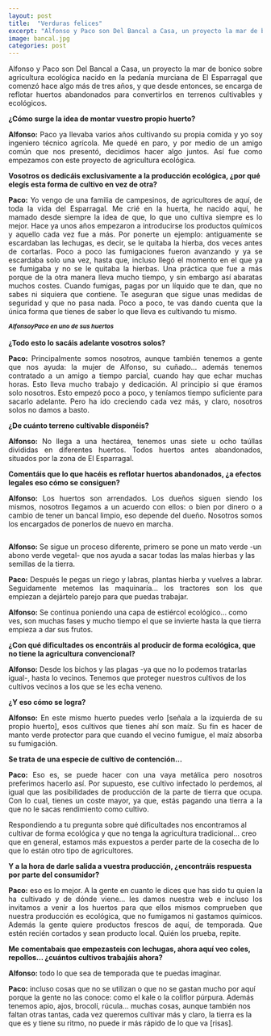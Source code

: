 ```yaml
---
layout: post
title:  "Verduras felices"
excerpt: "Alfonso y Paco son Del Bancal a Casa, un proyecto la mar de bonico sobre agricultura ecológica nacido en la pedanía murciana de El Esparragal que comenzó hace algo más de tres años, y que desde entonces, se encarga de reflotar huertos abandonados para convertirlos en terrenos cultivables y ecológicos."
image: bancal.jpg
categories: post
---
```

		
<p align="justify">Alfonso y Paco son Del Bancal a Casa, un proyecto la mar de bonico sobre agricultura ecológica nacido en la pedanía murciana de El Esparragal que comenzó hace algo más de tres años, y que desde entonces, se encarga de reflotar huertos abandonados para convertirlos en terrenos cultivables y ecológicos.</p>

**¿Cómo surge la idea de montar vuestro propio huerto?**

<p align="justify"><b>Alfonso:</b> Paco ya llevaba varios años cultivando su propia comida y yo soy ingeniero técnico agrícola. Me quedé en paro, y por medio de un amigo común que nos presentó, decidimos hacer algo juntos. Así fue como empezamos con este proyecto de agricultura ecológica.</p>

**Vosotros os dedicáis exclusivamente a la producción ecológica, ¿por qué elegís esta forma de cultivo en vez de otra?**

<p align="justify"><b>Paco:</b> Yo vengo de una familia de campesinos, de agricultores de aquí, de toda la vida del Esparragal. Me crié en la huerta, he nacido aquí, he mamado desde siempre la idea de que, lo que uno cultiva siempre es lo mejor. 
Hace ya unos años empezaron a introducirse los productos químicos y aquello cada vez fue a más. Por ponerte un ejemplo: antiguamente se escardaban las lechugas, es decir, se le quitaba la hierba, dos veces antes de cortarlas. Poco a poco las fumigaciones fueron avanzando y ya se escardaba solo una vez, hasta que, incluso llegó el momento en el que ya se fumigaba y no se le quitaba la hierbas. Una práctica que fue a más porque de la otra manera lleva mucho tiempo, y sin embargo así abaratas muchos costes. Cuando fumigas, pagas por un líquido que te dan, que no sabes ni siquiera que contiene. Te aseguran que sigue unas medidas de seguridad y que no pasa nada. Poco a poco, te vas dando cuenta que la única forma que tienes de saber lo que lleva es cultivando tu mismo.</p>

<span class="image left"><img src="{{ site.baseurl }}/assets/images/bancal/alfonsoypaco.jpg" alt="" /><sup><b><i>AlfonsoyPaco en uno de sus huertos</i></b></sup></span>

**¿Todo esto lo sacáis adelante vosotros solos?**

<p align="justify"><b>Paco:</b> Principalmente somos nosotros, aunque también tenemos a gente que nos ayuda: la mujer de Alfonso, su cuñado… además  tenemos contratado a un amigo a tiempo parcial, cuando hay que echar muchas horas. Esto lleva mucho trabajo y dedicación.
Al principio si que éramos solo nosotros. Esto empezó poco a poco, y teníamos tiempo suficiente para sacarlo adelante. Pero ha ido creciendo cada vez más, y claro, nosotros solos no damos a basto.</p>

**¿De cuánto terreno cultivable disponéis?**

<p align="justify"><b>Alfonso:</b> No llega a una hectárea, tenemos unas siete u ocho taúllas divididas en diferentes huertos. Todos huertos antes abandonados, situados por la zona de El Esparragal.</p>

**Comentáis que lo que hacéis es reflotar huertos abandonados, ¿a efectos legales eso cómo se consiguen?**

<p align="justify"><b>Alfonso:</b> Los huertos son arrendados. Los dueños siguen siendo los mismos, nosotros llegamos a un acuerdo con ellos: o bien por dinero o a cambio de tener un bancal limpio, eso depende del dueño. Nosotros somos los encargados de ponerlos de nuevo en marcha.</p>

<span class="image right"><img src="{{ site.baseurl }}/assets/images/bancal/coliflor.jpg" alt="" /></span>

**Alfonso:** Se sigue un proceso diferente, primero se pone un mato verde -un abono verde vegetal- que nos ayuda a sacar todas las malas hierbas y las semillas de la tierra.

<p align="justify"><b>Paco:</b> Después le pegas un riego y labras, plantas hierba y vuelves a labrar. Seguidamente metemos las maquinaría... los tractores son los que empiezan a dejártelo parejo para que puedas trabajar. 

<b>Alfonso:</b> Se continua poniendo una capa de estiércol ecológico... como ves, son muchas fases y mucho tiempo el que se invierte hasta la que tierra empieza a dar sus frutos.</p>

**¿Con qué dificultades os encontráis al producir de forma ecológica, que no tiene la agricultura convencional?**

**Alfonso:** Desde los bichos y las plagas -ya que no lo podemos tratarlas igual-, hasta lo vecinos. Tenemos que proteger nuestros cultivos de los cultivos vecinos a los que se les echa veneno.

**¿Y eso cómo se logra?**

<p align="justify"><b>Alfonso:</b> En este mismo huerto puedes verlo [señala a la izquierda de su propio huerto], esos cultivos que tienes ahí son maíz. Su fin es hacer de manto verde protector para que cuando el vecino fumigue, el maíz absorba su fumigación.</p> 

**Se trata de una especie de cultivo de contención…**

<p align="justify"><b>Paco:</b> Eso es, se puede hacer con una vaya metálica pero nosotros preferimos hacerlo así. Por supuesto, ese cultivo infectado lo perdemos, al igual que las posibilidades de producción de la parte de tierra que ocupa. Con lo cual, tienes un coste mayor, ya que, estás pagando una tierra a la que no le sacas rendimiento como cultivo.

Respondiendo a tu pregunta sobre qué dificultades nos encontramos al cultivar de forma ecológica y que no tenga la agricultura tradicional... creo que en general, estamos más expuestos a perder parte de la cosecha de lo que lo están otro tipo de agricultores.</p>  

**Y a la hora de darle salida a vuestra producción, ¿encontráis respuesta por parte del consumidor?**

<p align="justify"><b>Paco:</b> eso es lo mejor. A la gente en cuanto le dices que has sido tu quien la ha cultivado y de dónde viene... les damos nuestra web e incluso los invitamos a venir a los huertos para que ellos mismos comprueben que nuestra producción es ecológica, que no fumigamos ni gastamos químicos. Además la gente quiere productos frescos de aquí, de temporada. Que estén recién cortados y sean producto local. Quién los prueba, repite.</p> 

**Me comentabais que empezasteis con lechugas, ahora aquí veo coles, repollos… ¿cuántos cultivos trabajáis ahora?**

<p align="justify"><b>Alfonso:</b> todo lo que sea de temporada que te puedas imaginar. 

<b>Paco:</b> incluso cosas que no se utilizan o que no se gastan mucho por aquí porque la gente no las conoce: como el kale o la coliflor púrpura. Además tenemos apio, ajos, brocolí, rúcula… muchas cosas, aunque también nos faltan otras tantas, cada vez queremos cultivar más y claro, la tierra es la que es y tiene su ritmo, no puede ir más rápido de lo que va [risas].</p> 



